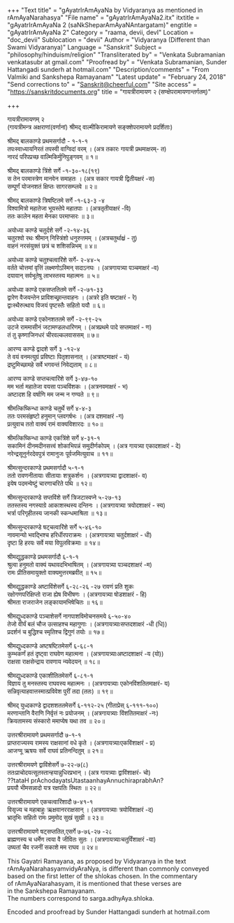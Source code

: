 +++
"Text title" = "gAyatrIrAmAyaNa by Vidyaranya as mentioned in rAmAyaNarahasya"
"File name" = "gAyatrIrAmAyaNa2.itx"
itxtitle = "gAyatrIrAmAyaNa 2 (saNkSheparAmAyaNAntargatam)"
engtitle = "gAyatrIrAmAyaNa 2"
Category = "raama, devii, devI"
Location = "doc_devii"
Sublocation = "devii"
Author = "Vidyaranya (Different than Swami Vidyaranya)"
Language = "Sanskrit"
Subject = "philosophy/hinduism/religion"
"Transliterated by" = "Venkata Subramanian venkatasubr at gmail.com"
"Proofread by" = "Venkata Subramanian, Sunder Hattangadi sunderh at hotmail.com"
"Description/comments" = "From Valmiki and Sankshepa Ramayanam"
"Latest update" = "February 24, 2018"
"Send corrections to" = "Sanskrit@cheerful.com"
"Site access" = "https://sanskritdocuments.org"
title = "गायत्रीरामायण २ (सण्क्षेपरामायणान्तर्गतम्)"

+++
  
 गायत्रीरामायणम् २   
(गायत्रीमन्त्र अक्षराणां(वर्णानां) श्रीमद् वाल्मीकिरामायणे सङ्क्शेपरामायणे प्रदर्शिताः)  
  
श्रीमद् बालकाण्डे प्रथमसर्गादौ - १-१-१  
तपःस्वाध्यायनिरतं तपस्वी वाग्विदां वरम् ।  (अत्र तकारः गायत्री प्रथमाक्षरम्- त)  
नारदं परिपप्रच्छ वाल्मिकिर्मुनिपुङ्गवम् ॥ १॥  
  
श्रीमद् बालकाण्डे त्रिंशे सर्गे -१-३०-१८(१९)  
स तेन परमास्त्रेण मानवेन समाहतः ।  (अत्र सकार गायत्री द्वितीयक्षरं -स)  
सम्पूर्णं योजनशतं क्षिप्तः सागरसम्प्लवे ॥ २॥  
  
श्रीमद् बालकाण्डे त्रिषष्टितमे सर्गे -१-६३-३ -४  
विश्वामित्रो महातेजा भूयस्तेपे महातपाः ।  (अत्रतृतीयाक्षरं -वि)  
ततः कालेन महता मेनका परमाप्सरः ॥ ३॥  
  
अयोध्या काण्डे चतुर्दशे सर्गे -२-१४-३६  
चतुरश्वो रथः श्रीमान् निस्त्रिंशो धनुरुत्तमम् ।  (अत्रचतुर्थाक्ष्रं - तु)  
वाहनं नरसंयुक्तं छत्रं च शशिसन्निभम् ॥ ४॥  
  
अयोध्या काण्डे चतुश्चत्वारिंशे सर्गे- २-४४-५  
वर्तते चोत्तमां वृत्तिं लक्ष्मणोऽस्मिन् सदाऽनघः ।  (अत्रगायत्र्या पञ्चमाक्षरं -व)  
दयावान् सर्वभूतेषु लाभस्तस्य महात्मनः ॥ ५॥  
  
अयोध्या काण्डे एकसप्ततितमे सर्गे -२-७१-३३  
द्वारेण वैजयन्तेन प्राविशच्छ्रान्तवाहनः ।  (अत्ररे इति षष्टाक्षरं - रे)  
द्वाःस्थैरुत्थाय विजयं पृष्टस्तैः सहितो ययौ ॥ ६॥  
  
अयोध्या काण्डे एकोनशततमे सर्गे -२-९९-२५  
उटजे राममासीनं जटामण्डलधारिणम् ।  (अत्रप्रथमे पादे सप्तमाक्षरं - ण)  
तं तु कृष्णाजिनधरं चीरवल्कलवाससम् ॥ ७॥  
  
आरण्य काण्डे द्वादशे सर्गे ३ -१२-४  
ते वयं वनमत्युग्रं प्रविष्टाः पितृशासनात् ।  (अत्राष्टमाक्षरं - यं)  
द्रष्टुमिच्छामहे सर्वे भगवन्तं निवेद्यताम् ॥ ८॥  
  
आरण्य काण्डे सप्तचत्वारिंशे सर्गे ३-४७-१०  
मम भर्ता महातेजा वयसा पञ्चविंशकः ।  (अत्रनवमाक्षरं - भ)  
अष्टादश हि वर्षाणि मम जन्म न गण्यते ॥ ९॥  
  
श्रीमत्किष्किन्धा काण्डे चतुर्थे सर्गे ४-४-३  
ततः परमसंहृष्टो हनुमान् प्लवगर्षभः ।  (अत्र दशमाक्षरं -ग)  
प्रत्युवाच ततो वाक्यं रामं वाक्यविशारदः ॥ १०॥  
  
श्रीमत्किष्किन्धा काण्डे एकत्रिंशे सर्गे ४-३१-१  
सकामिनं दीनमदीनसत्त्वं शोकाभिपन्नं समुदीर्णकोपम् ।  (अत्र गायत्र्या एकादशाक्षरं - दे)  
नरेन्द्रसूनुर्नरदेवपुत्रं रामानुजः पूर्वजमित्युवाच ॥ ११॥  
  
श्रीमत्सुन्दरकाण्डे प्रथमसर्गादौ ५-१-१  
ततो रावणनीतायाः सीतायाः शत्रुकर्शनः ।  (अत्रगायत्र्या द्वादशाक्षरं- व)  
इयेष पदमन्वेष्टुं चारणाचरिते पथि ॥ १२॥  
  
श्रीमत्सुन्दरकाण्डे सप्तविंशे सर्गे त्रिजटास्वप्ने ५-२७-१३  
ततस्तस्य नगस्याग्रे आकाशस्थस्य दन्तिनः ।  (अत्रगायत्र्या त्रयोदशाक्षरं - स्य)  
भर्त्रा परिगृहीतस्य जानकी स्कन्धमाश्रिता ॥ १३॥  
  
श्रीमत्सुन्दरकाण्डे षट्चत्वारिंशे सर्गे ५-४६-१०  
नावमान्यो भवद्भिश्च हरिर्धीरपराक्रमः ।  (अत्रगायत्र्या चतुर्दशाक्षरं - धी)  
दृष्टा हि हरयः सर्वे मया विपुलविक्रमाः ॥ १४॥  
  
श्रीमद्युद्धकाण्डे प्रथमसर्गादौ ६-१-१  
श्रुत्वा हनुमतो वाक्यं यथावदभिभाषितम् ।  (अत्रगायत्र्या पञ्चदशाक्षरं -म)  
रामः प्रीतिसमायुक्तो वाक्यमुत्तरमब्रवीत् ॥ १५॥  
  
श्रीमद्युद्धकाण्डे अष्टाविंशेसर्गे ६-२८-२६ -२७ रावणं प्रति शुकः  
रक्षोगणपरिक्षिप्तो राजा ह्येष विभीषणः ।  (अत्रगायत्र्या षोडशाक्षरं - हि)  
श्रीमता राजराजेन लङ्कायामभिषेचितः ॥ १६॥  
  
श्रीमद्युध्दकाण्डे पञ्चाशेसर्गे नागपाशविमोचनसमये ६-५०-४०  
तेजो वीर्यं बलं चौज उत्साहश्च महागुणाः ।  (अत्रगायत्र्याःसप्तदशाक्षरं -धी (धि))  
प्रदर्शनं च बुद्धिश्च स्मृतिश्च द्विगुणं तयोः ॥ १७॥  
  
श्रीमद्युध्दकाण्डे अष्टषष्टितमेसर्गे ६-६८-१  
कुम्भकर्णं हतं दृष्ट्वा राघवेण महात्मना ।  (अत्रगायत्र्याःअष्टादशाक्षरं -य (यो))  
राक्षसा राक्षसेन्द्राय रावणाय न्यवेदयन् ॥ १८॥  
  
श्रीमद्युध्दकाण्डे एकाशीतितमेसर्गे ६-८१-१  
विज्ञाय तु मनस्तस्य राघवस्य महात्मनः ।  (अत्रगायत्र्याः एकोनविंशतितमाक्षरं- य)  
सन्निवृत्याहवात्तस्मात्प्रविवेश पुरीं तदा (ततः) ॥ १९॥  
  
श्रीमद् युध्दकाण्डे द्वादशशततमेसर्गे ६-११२-२५ (गीताप्रेस् ६-१११-१००)  
मरणान्तानि वैराणि निर्वृत्तं नः प्रयोजनम् ।  (अत्रगायत्र्याः विंशतितमाक्षरं -नः)  
क्रियतामस्य संस्कारो ममाप्येष यथा तव ॥ २०॥  
  
उत्तरश्रीरामायणे प्रथमसर्गादौ ७-१-१  
प्राप्तराज्यस्य रामस्य राक्षसानां वधे कृते ।  (अत्रगायत्र्याःएकविंशाक्षरं - प्र)  
आजग्मू ऋषयः सर्वे राघवं प्रतिनन्दितुम् ॥ २१॥  
  
उत्तरश्रीरामयणे द्वाविंशेसर्गे ७-२२-७(८)  
ततःप्राचोदयत्सूतस्तान्हयान्नुधिरप्रभान् ।  (अत्र गायत्र्याः द्वाविंशाक्षरं- चो)  
??tataH prAchodayatsUtastaanhayAnnuchiraprabhAn?  
प्रययौ भीमसन्नादो यत्र रक्षपतिः स्थितः ॥ २२॥  
  
उत्तरश्रीरामायणे एकचत्वारिंशादौ ७-४१-१  
विसृज्य च महाबाहुः ऋक्षवानरराक्षसान् ।  (अत्रगायत्र्याः त्रयोविंशाक्षरं -द)  
भ्रातृभिः सहितो रामः प्रमुमोद सुखं सुखी ॥ २३॥  
  
उत्तरश्रीरामायणे षट्सप्ततित,एसर्गे ७-७६-२७ -२८  
ब्राह्मणस्य च धर्मेण त्वया वै जीवितः सुतः ।  (अत्रगायत्र्याःचतुर्विंशाक्षरं -या)  
उष्यतां चैव रजनीं सकाशे मम राघव ॥ २४॥  
  
  
This Gayatri Ramayana, as proposed by Vidyaranya in the text  
rAmAyaNarahasyamvidyAraNya, is different than commonly conveyed  
based on the first letter of the shlokas chosen.  In the commentary  
of rAmAyaNarahasyam, it is mentioned that these verses are  
in the Sankshepa Ramayanam.  
The numbers correspond to sarga.adhyAya.shloka.  
  
Encoded and proofread by Sunder Hattangadi sunderh at hotmail.com  
  
